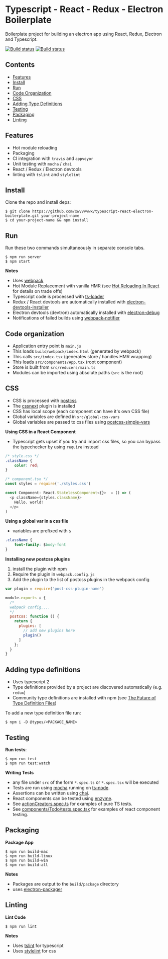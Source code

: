 # Typescript - React - Redux - Electron Boilerplate

Boilerplate project for building an electron app using React, Redux, Electron and Typescript.

[![Build status](https://ci.appveyor.com/api/projects/status/o5rekt4awy1k8xj5/branch/master?svg=true)](https://ci.appveyor.com/project/xwvvvvwx/typescript-boilerplate/branch/master)
[![Build status](https://travis-ci.org/xwvvvvwx/typescript-react-electron-boilerplate.svg?branch=master)](https://travis-ci.org/xwvvvvwx/typescript-react-electron-boilerplate)

## Contents
* [Features](#features)
* [Install](#install)
* [Run](#run)
* [Code Organization](#code-organization)
* [CSS](#css)
* [Adding Type Definitions](#adding-type-definitions)
* [Testing](#testing)
* [Packaging](#packaging)
* [Linting](#linting)

## Features

- Hot module reloading
- Packaging
- CI integration with `travis` and `appveyor`
- Unit testing with `mocha` / `chai`
- React / Redux / Electron devtools
- linting with `tslint` and `stylelint`

## Install

Clone the repo and install deps:
```
$ git clone https://github.com/xwvvvvwx/typescript-react-electron-boilerplate.git your-project-name
$ cd your-project-name && npm install
```

## Run

Run these two commands simultaneously in separate console tabs.
```
$ npm run server
$ npm start
```

**Notes**
- Uses [webpack](https://webpack.github.io/)
- Hot Module Replacement with vanilla HMR (see [Hot Reloading In React](https://medium.com/@dan_abramov/hot-reloading-in-react-1140438583bf#.389tj16hj) for details on trade offs)
- Typescript code is processed with [ts-loader](https://github.com/TypeStrong/ts-loader)
- Redux / React devtools are automatically installed with [electron-devtools-installer](https://github.com/GPMDP/electron-devtools-installer)
- Electron devtools (devtron) automatically installed with [electron-debug](https://github.com/sindresorhus/electron-debug)
- Notifications of failed builds using [webpack-notifier](https://www.npmjs.com/package/webpack-notifier)

## Code organization

- Application entry point is `main.js`
- This loads `build/webpack/index.html` (generated by webpack)
- This calls `src/index.tsx` (generates store / handles HMR wrapping)
- This loads `src/components/App.tsx` (root component)
- Store is built from `src/reducers/main.ts`
- Modules can be imported using absolute paths (`src` is the root)

## CSS

- CSS is processed with [postcss](https://github.com/postcss/postcss)
- The [cssnext](http://cssnext.io/) plugin is installed
- CSS has local scope (each component can have it's own CSS file)
- Global variables are defined in `src/global-css-vars`
- Global variables are passed to css files using [postcss-simple-vars](https://github.com/postcss/postcss-simple-vars)

**Using CSS in a React Component**

- Typescript gets upset if you try and import css files, so you can bypass the typechecker by using `require` instead

```css
/* style.css */
.className {
    color: red;
}
```

```typescript
/* component.tsx */
const styles = require('./styles.css')

const Component: React.StatelessComponent<{}>  = () => (
  <p className={styles.className}>
    Hello, world!
  </p>
)
```

**Using a global var in a css file**

- variables are prefixed with `$`
```css
.className {
    font-family: $body-font
}
```

**Installing new postcss plugins**

1. install the plugin with npm
2. Require the plugin in `webpack.config.js`
3. Add the plugin to the list of postcss plugins in the webpack config

```javascript
var plugin = require('post-css-plugin-name')

module.exports = {
  /*
  webpack config....
  */
  postcss: function () {
    return {
      plugins: [
        // add new plugins here
        plugin()
      ]
    };
  }
}
```


## Adding type definitions

- Uses typescript 2
- Type definitions provided by a project are discovered automatically (e.g. `redux`)
- Community type definitions are installed with npm (see [The Future of Type Definition Files](https://blogs.msdn.microsoft.com/typescript/2016/06/15/the-future-of-declaration-files/))

To add a new type definition file run:
```
$ npm i -D @types/<PACKAGE_NAME>
```

## Testing

**Run tests**:<br>
```
$ npm run test
$ npm run test:watch
```

**Writing Tests**
- any file under `src` of the form `*.spec.ts` or `*.spec.tsx` will be executed
- Tests are run using [mocha](https://mochajs.org/) running on [ts-node](https://github.com/TypeStrong/ts-node).
- Assertions can be written using [chai](http://chaijs.com/).
- React components can be tested using [enzyme](http://airbnb.io/enzyme/index.html).
- See [actionCreators.spec.ts](https://github.com/xwvvvvwx/typescript-boilerplate/blob/master/src/actions/test/actionCreators.spec.ts) for examples of pure TS tests.
- See [components/Todo/tests.spec.tsx](https://github.com/xwvvvvwx/typescript-react-electron-boilerplate/blob/master/src/components/Todo/tests.spec.tsx) for examples of react component testing.

## Packaging

**Package App**
```
$ npm run build-mac
$ npm run build-linux
$ npm run build-win
$ npm run build-all
```

**Notes**
- Packages are output to the `build/package` directory
- uses [electron-packager](https://github.com/electron-userland/electron-packager)

## Linting

**Lint Code**
```
$ npm run lint
```

**Notes**
- Uses [tslint](http://palantir.github.io/tslint/) for typescript
- Uses [stylelint](https://github.com/stylelint/stylelint) for css
